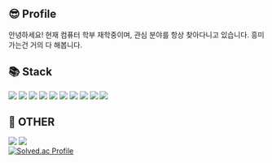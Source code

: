 ## 😎 Profile
안녕하세요! 현재 컴퓨터 학부 재학중이며, 관심 분야를 항상 찾아다니고 있습니다. 흥미 가는건 거의 다 해봅니다.
## 📚 Stack
<img src="https://img.shields.io/badge/C-A8B9CC?style=for-the-badge&logo=c&logoColor=black"> <img src="https://img.shields.io/badge/Python-3776AB?style=for-the-badge&logo=python&logoColor=white"> <img src="https://img.shields.io/badge/java-007396?style=for-the-badge&logo=OpenJDK&logoColor=white"> <img src="https://img.shields.io/badge/Unity-F9F9F9?style=for-the-badge&logo=Unity&logoColor=black"> <img src="https://img.shields.io/badge/html5-E34F26?style=for-the-badge&logo=html5&logoColor=white">  <img src="https://img.shields.io/badge/css-1572B6?style=for-the-badge&logo=css3&logoColor=white"> <img src="https://img.shields.io/badge/javascript-F7DF1E?style=for-the-badge&logo=javascript&logoColor=black"> <img src="https://img.shields.io/badge/php-777BB4?style=for-the-badge&logo=PHP&logoColor=white">  <img src="https://img.shields.io/badge/Arduino-00878F?style=for-the-badge&logo=Arduino&logoColor=white"> <img src="https://img.shields.io/badge/Ubuntu-E95420?style=for-the-badge&logo=Ubuntu&logoColor=white"> 
## 💬 OTHER
<a href="https://mojan3543.github.io"><img src="https://img.shields.io/badge/BLOG-222222?style=for-the-badge&logo=github&logoColor=white"></a> <a href="mailto:wnstjd732@knu.ac.kr"><img src="https://img.shields.io/badge/MAIL-EA4335?style=for-the-badge&logo=gmail&logoColor=white"></a>  
[![Solved.ac Profile](http://mazassumnida.wtf/api/v2/generate_badge?boj=wnstjd732)](https://solved.ac/wnstjd732)
